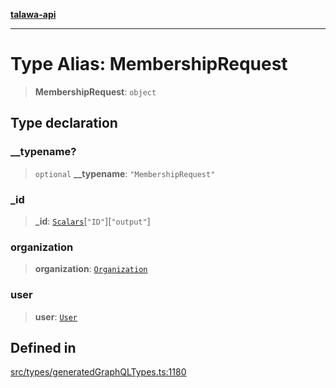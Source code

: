 [**talawa-api**](../../../README.md)

***

# Type Alias: MembershipRequest

> **MembershipRequest**: `object`

## Type declaration

### \_\_typename?

> `optional` **\_\_typename**: `"MembershipRequest"`

### \_id

> **\_id**: [`Scalars`](Scalars.md)\[`"ID"`\]\[`"output"`\]

### organization

> **organization**: [`Organization`](Organization.md)

### user

> **user**: [`User`](User.md)

## Defined in

[src/types/generatedGraphQLTypes.ts:1180](https://github.com/Suyash878/talawa-api/blob/b5a9d8b4a1ea678a3d6f5b710b3721f91a3052fc/src/types/generatedGraphQLTypes.ts#L1180)
